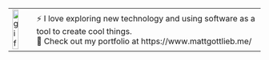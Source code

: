 <table>
<tr>
  <td>
    <img src="https://media.giphy.com/media/8PyTvI5EOu9LbAm8uS/giphy.gif" width="60%" alt="gif"></td>
  <td>⚡ I love exploring new technology and using software as a tool to create cool things.<br>🔭 Check out my portfolio at https://www.mattgottlieb.me/ </td>
</tr>
</table>

<portfolio>
<!--
**Mgla96/Mgla96** is a ✨ _special_ ✨ repository because its `README.md` (this file) appears on your GitHub profile.

Here are some ideas to get you started:

- 🔭 I’m currently working on ...
- 🌱 I’m currently learning ...
- 👯 I’m looking to collaborate on ...
- 🤔 I’m looking for help with ...
- 💬 Ask me about ...
- 📫 How to reach me: ...
- 😄 Pronouns: ...
- ⚡ Fun fact: ...
-->
